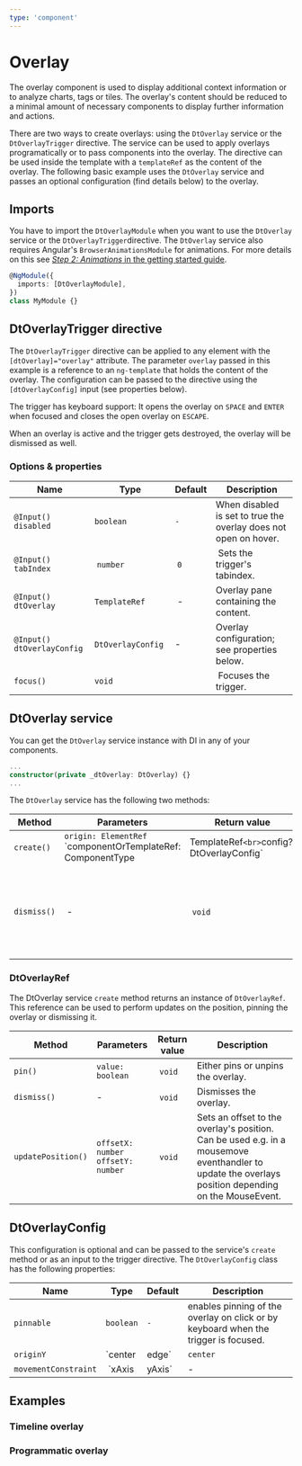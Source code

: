 ```yaml
---
type: 'component'
---
```


# Overlay

The overlay component is used to display additional context information or to analyze charts, tags or tiles. The overlay's content should be reduced to a minimal amount of necessary components to display further information and actions.

There are two ways to create overlays: using the `DtOverlay` service or the `DtOverlayTrigger` directive. The service can be used to apply overlays programatically or to pass components into the overlay. The directive can be used inside the template with a `templateRef` as the content of the overlay. The following basic example uses the `DtOverlay` service and passes an optional configuration (find details below) to the overlay.

<docs-source-example example="OverlayDefaultExample"></docs-source-example>

## Imports

You have to import the `DtOverlayModule` when you want to use the `DtOverlay` service or the `DtOverlayTrigger`directive. The `DtOverlay` service also requires Angular's `BrowserAnimationsModule` for animations. For more details on this see [_Step 2: Animations_ in the getting started guide](/components/get-started/#step-2-animations).

```typescript
@NgModule({
  imports: [DtOverlayModule],
})
class MyModule {}
```

## DtOverlayTrigger directive

The `DtOverlayTrigger` directive can be applied to any element with the `[dtOverlay]="overlay"` attribute. The parameter `overlay` passed in this example is a reference to an `ng-template` that holds the content of the overlay. The configuration can be passed to the directive using the `[dtOverlayConfig]` input (see properties below).

The trigger has keyboard support: It opens the overlay on `SPACE` and `ENTER` when focused and closes the open overlay on `ESCAPE`.

When an overlay is active and the trigger gets destroyed, the overlay will be dismissed as well.

### Options & properties

| Name                       | Type               | Default | Description                                                      |
| -------------------------- | ------------------ | ------- | ---------------------------------------------------------------- |
| `@Input() disabled`        | `boolean`          | `-`     | When disabled is set to true the overlay does not open on hover. |
| `@Input() tabIndex`        |  `number`          |  `0`    |  Sets the trigger's tabindex.                                    |
| `@Input() dtOverlay`       | `TemplateRef`      |  -      | Overlay pane containing the content.                             |
| `@Input() dtOverlayConfig` | `DtOverlayConfig`  | -       | Overlay configuration; see properties below.                     |
| `focus()`                  | `void`             |         |  Focuses the trigger.                                            |

## DtOverlay service

You can get the `DtOverlay` service instance with DI in any of your components.

```typescript
...
constructor(private _dtOverlay: DtOverlay) {}
...
```

The `DtOverlay` service has the following two methods:

| Method      | Parameters                                                                                                        | Return value                       | Description                                                                                                          |
| ----------- | ----------------------------------------------------------------------------------------------------------------- | ---------------------------------- | -------------------------------------------------------------------------------------------------------------------- |
| `create()`  | `origin: ElementRef`<br>`componentOrTemplateRef: ComponentType<T> | TemplateRef<T>`<br>`config?: DtOverlayConfig` | `DtOverlayRef` (see details below) | Creates a overlay connected to the origin and containing the given component or templateRef.                         |
| `dismiss()` |  -                                                                                                                |  `void`                            |  Dismisses the currently open overlay. This method can be used if the overlay needs to be dismissed programatically. |

### DtOverlayRef

The DtOverlay service `create` method returns an instance of `DtOverlayRef`. This reference can be used to perform updates on the position, pinning the overlay or dismissing it.

| Method             | Parameters                               | Return value | Description                                                                                                                                          |
| ------------------ | ---------------------------------------- | ------------ | ---------------------------------------------------------------------------------------------------------------------------------------------------- |
| `pin()`            | `value: boolean`                         |  `void`      | Either pins or unpins the overlay.                                                                                                                   |
| `dismiss()`        | -                                        |  `void`      | Dismisses the overlay.                                                                                                                               |
| `updatePosition()` | `offsetX: number` <br> `offsetY: number` |  `void`      | Sets an offset to the overlay's position. Can be used e.g. in a mousemove eventhandler to update the overlays position depending on the MouseEvent.  |

## DtOverlayConfig

This configuration is optional and can be passed to the service's `create` method or as an input to the trigger directive. The `DtOverlayConfig` class has the following properties:

| Name                 | Type             | Default  | Description                                                                                                                                                                                                                                         |
| -------------------- | ---------------- | -------- | --------------------------------------------------------------------------------------------------------------------------------------------------------------------------------------------------------------------------------------------------- |
| `pinnable`           | `boolean`        | `-`      | enables pinning of the overlay on click or by keyboard when the trigger is focused.                                                                                                                                                                 |
| `originY`            | `center | edge`  | `center` | The originY defines the vertical attachment point for the overlay. By default `center` is set. `edge` defines that the vertical attachment point is set to the bottom edge if the overlay fits below the origin element and the top edge otherwise. |
| `movementConstraint` |  `xAxis | yAxis` | -        | The movementConstraint locks the movement of the overlay to a given axis. No constraint is set by default.                                                                                                                                          |

## Examples

### Timeline overlay

<docs-source-example example="OverlayTimelineExample"></docs-source-example>

### Programmatic overlay

<docs-source-example example="OverlayProgrammaticExample"></docs-source-example>
